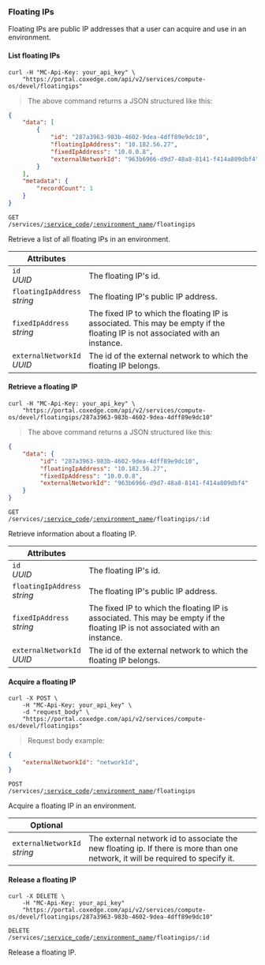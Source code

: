 ### Floating IPs

Floating IPs are public IP addresses that a user can acquire and use in an environment.

#### List floating IPs

```shell
curl -H "MC-Api-Key: your_api_key" \
    "https://portal.coxedge.com/api/v2/services/compute-os/devel/floatingips"
```
> The above command returns a JSON structured like this:

```json
{
    "data": [
        {
            "id": "287a3963-983b-4602-9dea-4dff89e9dc10",
            "floatingIpAddress": "10.182.56.27",
            "fixedIpAddress": "10.0.0.8",
            "externalNetworkId": "963b6966-d9d7-48a8-8141-f414a809dbf4"
        }
    ],
    "metadata": {
        "recordCount": 1
    }
}
```

<code>GET /services/<a href="#administration-service-connections">:service_code</a>/<a href="#administration-environments">:environment_name</a>/floatingips</code>

Retrieve a list of all floating IPs in an environment.

Attributes | &nbsp;
------- | -----------
`id`<br/>*UUID* | The floating IP's id.
`floatingIpAddress`<br/>*string* | The floating IP's public IP address.
`fixedIpAddress`<br/>*string* | The fixed IP to which the floating IP is associated. This may be empty if the floating IP is not associated with an instance.
`externalNetworkId`<br/>*UUID* | The id of the external network to which the floating IP belongs.

#### Retrieve a floating IP

```shell
curl -H "MC-Api-Key: your_api_key" \
    "https://portal.coxedge.com/api/v2/services/compute-os/devel/floatingips/287a3963-983b-4602-9dea-4dff89e9dc10"
```
> The above command returns a JSON structured like this:

```json
{
    "data": {
         "id": "287a3963-983b-4602-9dea-4dff89e9dc10",
         "floatingIpAddress": "10.182.56.27",
         "fixedIpAddress": "10.0.0.8",
         "externalNetworkId": "963b6966-d9d7-48a8-8141-f414a809dbf4"
    }
}
```

<code>GET /services/<a href="#administration-service-connections">:service_code</a>/<a href="#administration-environments">:environment_name</a>/floatingips/:id</code>

Retrieve information about a floating IP.

Attributes | &nbsp;
------- | -----------
`id`<br/>*UUID* | The floating IP's id.
`floatingIpAddress`<br/>*string* | The floating IP's public IP address.
`fixedIpAddress`<br/>*string* | The fixed IP to which the floating IP is associated. This may be empty if the floating IP is not associated with an instance.
`externalNetworkId`<br/>*UUID* | The id of the external network to which the floating IP belongs.

#### Acquire a floating IP

```shell
curl -X POST \
    -H "MC-Api-Key: your_api_key" \ 
    -d "request_body" \
    "https://portal.coxedge.com/api/v2/services/compute-os/devel/floatingips"
```
> Request body example:

```json
{
    "externalNetworkId": "networkId",
}
```

<code>POST /services/<a href="#administration-service-connections">:service_code</a>/<a href="#administration-environments">:environment_name</a>/floatingips</code>

Acquire a floating IP in an environment.

Optional | &nbsp;
------ | -----------
`externalNetworkId`<br/>*string* | The external network id to associate the new floating ip. If there is more than one network, it will be required to specify it.


#### Release a floating IP

```shell
curl -X DELETE \
    -H "MC-Api-Key: your_api_key"
    "https://portal.coxedge.com/api/v2/services/compute-os/devel/floatingips/287a3963-983b-4602-9dea-4dff89e9dc10"
```

<code>DELETE /services/<a href="#administration-service-connections">:service_code</a>/<a href="#administration-environments">:environment_name</a>/floatingips/:id</code>

Release a floating IP.

